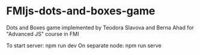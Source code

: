 # FMIjs-dots-and-boxes-game
Dots and Boxes game implemented by Teodora Slavova and Berna Ahad for  "Advanced JS" course in FMI

To start server: npm run dev
On separate node: npm run serve
